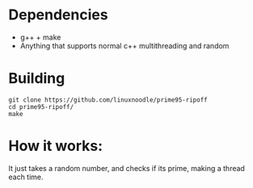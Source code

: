 # Dependencies
- g++ + make
- Anything that supports normal c++ multithreading and random
# Building
```
git clone https://github.com/linuxnoodle/prime95-ripoff
cd prime95-ripoff/
make
```
# How it works:
It just takes a random number, and checks if its prime, making a thread each time.
